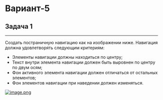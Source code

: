 # Вариант-5

## Задача 1

---

Создать постраничную навигацию как на изображении ниже. Навигация должна удовлетворять следующим критериям:

- Элементы навигации должны находиться по центру;
- Текст внутри элемента навигации должен быть выровнен по центру по 
двум осям; 
- Фон активного элемента навигации должен отличаться от остальных 
элементов; 
- Фон элементов навигации при наведении должен изменяться.

[![image.png](https://i.postimg.cc/gJNLTdDX/image.png)](https://postimg.cc/2bL51sgr)
